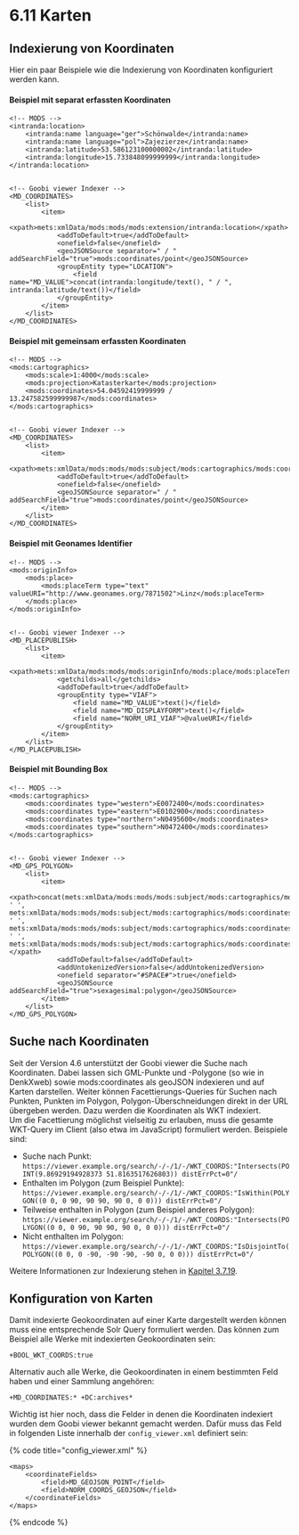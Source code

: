# 6.11 Karten

## Indexierung von Koordinaten

Hier ein paar Beispiele wie die Indexierung von Koordinaten konfiguriert werden kann.

#### Beispiel mit separat erfassten Koordinaten

```markup
<!-- MODS -->
<intranda:location>
    <intranda:name language="ger">Schönwalde</intranda:name>
    <intranda:name language="pol">Zajezierze</intranda:name>
    <intranda:latitude>53.586123100000002</intranda:latitude>
    <intranda:longitude>15.733848099999999</intranda:longitude>
</intranda:location>


<!-- Goobi viewer Indexer -->
<MD_COORDINATES>
    <list>
        <item>
            <xpath>mets:xmlData/mods:mods/mods:extension/intranda:location</xpath>
            <addToDefault>true</addToDefault>
            <onefield>false</onefield>
            <geoJSONSource separator=" / " addSearchField="true">mods:coordinates/point</geoJSONSource>
            <groupEntity type="LOCATION">
                <field name="MD_VALUE">concat(intranda:longitude/text(), " / ", intranda:latitude/text())</field>
            </groupEntity>
        </item>
    </list>
</MD_COORDINATES>
```

#### Beispiel mit gemeinsam erfassten Koordinaten

```markup
<!-- MODS -->
<mods:cartographics>
    <mods:scale>1:4000</mods:scale>
    <mods:projection>Katasterkarte</mods:projection>
    <mods:coordinates>54.04592419999999 / 13.247582599999987</mods:coordinates>
</mods:cartographics>


<!-- Goobi viewer Indexer -->
<MD_COORDINATES>
    <list>
        <item>
            <xpath>mets:xmlData/mods:mods/mods:subject/mods:cartographics/mods:coordinates</xpath>
            <addToDefault>true</addToDefault>
            <onefield>false</onefield>
            <geoJSONSource separator=" / " addSearchField="true">mods:coordinates/point</geoJSONSource>
        </item>
    </list>
</MD_COORDINATES>
```

#### Beispiel mit Geonames Identifier

```markup
<!-- MODS -->
<mods:originInfo>
    <mods:place>
        <mods:placeTerm type="text" valueURI="http://www.geonames.org/7871502">Linz</mods:placeTerm>
    </mods:place>
</mods:originInfo>


<!-- Goobi viewer Indexer -->
<MD_PLACEPUBLISH>
    <list>
        <item>
            <xpath>mets:xmlData/mods:mods/mods:originInfo/mods:place/mods:placeTerm</xpath>
            <getchilds>all</getchilds>
            <addToDefault>true</addToDefault>
            <groupEntity type="VIAF">
                <field name="MD_VALUE">text()</field>
                <field name="MD_DISPLAYFORM">text()</field>
                <field name="NORM_URI_VIAF">@valueURI</field>
            </groupEntity>
        </item>
    </list>
</MD_PLACEPUBLISH>
```

#### Beispiel mit Bounding Box

```markup
<!-- MODS -->
<mods:cartographics>
    <mods:coordinates type="western">E0072400</mods:coordinates>
    <mods:coordinates type="eastern">E0102900</mods:coordinates>
    <mods:coordinates type="northern">N0495600</mods:coordinates>
    <mods:coordinates type="southern">N0472400</mods:coordinates>
</mods:cartographics>


<!-- Goobi viewer Indexer -->
<MD_GPS_POLYGON>
    <list>
        <item>
            <xpath>concat(mets:xmlData/mods:mods/mods:subject/mods:cartographics/mods:coordinates[@type="western"], ' ', mets:xmlData/mods:mods/mods:subject/mods:cartographics/mods:coordinates[@type="eastern"], ' ', mets:xmlData/mods:mods/mods:subject/mods:cartographics/mods:coordinates[@type="northern"], ' ', mets:xmlData/mods:mods/mods:subject/mods:cartographics/mods:coordinates[@type="southern"])</xpath>
            <addToDefault>false</addToDefault>
            <addUntokenizedVersion>false</addUntokenizedVersion>
            <onefield separator="#SPACE#">true</onefield>
            <geoJSONSource addSearchField="true">sexagesimal:polygon</geoJSONSource>
        </item>
    </list>
</MD_GPS_POLYGON>
```

## Suche nach Koordinaten

Seit der Version 4.6 unterstützt der Goobi viewer die Suche nach Koordinaten. Dabei lassen sich GML-Punkte und -Polygone \(so wie in DenkXweb\) sowie mods:coordinates als geoJSON indexieren und auf Karten darstellen. Weiter können Facettierungs-Queries für Suchen nach Punkten, Punkten im Polygon, Polygon-Überschneidungen direkt in der URL übergeben werden. Dazu werden die Koordinaten als WKT indexiert.   
Um die Facettierung möglichst vielseitig zu erlauben, muss die gesamte WKT-Query im Client \(also etwa im JavaScript\) formuliert werden. Beispiele sind:

* Suche nach Punkt: `https://viewer.example.org/search/-/-/1/-/WKT_COORDS:"Intersects(POINT(9.86929194928373 51.8163517626803)) distErrPct=0"/`
* Enthalten im Polygon \(zum Beispiel Punkte\): `https://viewer.example.org/search/-/-/1/-/WKT_COORDS:"IsWithin(POLYGON((0 0, 0 90, 90 90, 90 0, 0 0))) distErrPct=0"/`
* Teilweise enthalten in Polygon \(zum Beispiel anderes Polygon\): `https://viewer.example.org/search/-/-/1/-/WKT_COORDS:"Intersects(POLYGON((0 0, 0 90, 90 90, 90 0, 0 0))) distErrPct=0"/`
* Nicht enthalten im Polygon: `https://viewer.example.org/search/-/-/1/-/WKT_COORDS:"IsDisjointTo(POLYGON((0 0, 0 -90, -90 -90, -90 0, 0 0))) distErrPct=0"/` 

Weitere Informationen zur Indexierung stehen in [Kapitel 3.7.19]().  


## Konfiguration von Karten

Damit indexierte Geokoordinaten auf einer Karte dargestellt werden können muss eine entsprechende Solr Query formuliert werden. Das können zum Beispiel alle Werke mit indexierten Geokoordinaten sein:

```markup
+BOOL_WKT_COORDS:true
```

Alternativ auch alle Werke, die Geokoordinaten in einem bestimmten Feld haben und einer Sammlung angehören:

```markup
+MD_COORDINATES:* +DC:archives*
```

Wichtig ist hier noch, dass die Felder in denen die Koordinaten indexiert wurden dem Goobi viewer bekannt gemacht werden. Dafür muss das Feld in folgenden Liste innerhalb der `config_viewer.xml` definiert sein:

{% code title="config\_viewer.xml" %}
```markup
<maps>
    <coordinateFields>
        <field>MD_GEOJSON_POINT</field>
        <field>NORM_COORDS_GEOJSON</field>
    </coordinateFields>
</maps>
```
{% endcode %}

